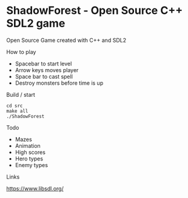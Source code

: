 # ShadowForest - Open Source C++ SDL2 game

Open Source Game created with C++ and SDL2

How to play
* Spacebar to start level
* Arrow keys moves player
* Space bar to cast spell
* Destroy monsters before time is up

Build / start
```
cd src
make all
./ShadowForest
```

Todo
* Mazes
* Animation
* High scores
* Hero types
* Enemy types

Links

https://www.libsdl.org/

